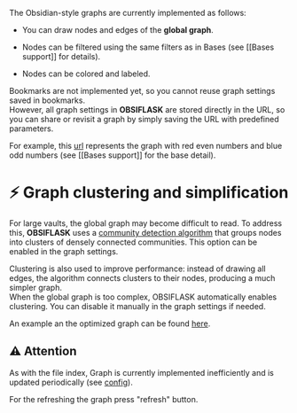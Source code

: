 The Obsidian-style graphs are currently implemented as follows:

- You can draw nodes and edges of the **global graph**.
    
- Nodes can be filtered using the same filters as in Bases (see [[Bases support]] for details).
    
- Nodes can be colored and labeled.
    

Bookmarks are not implemented yet, so you cannot reuse graph settings saved in bookmarks.  
However, all graph settings in **OBSIFLASK** are stored directly in the URL, so you can share or revisit a graph by simply saving the URL with predefined parameters.

For example, this [url](/graph/example?nodespacing=4500&stiffness=0.45&edgelength=100&compression=1&tag-color=%23E41A1C&clustering=0&fast=0&backlinks=0&filters=%255B%257B%2522filter%2522%253A%2520%2522file.hasTag%28%255C%2522even%255C%2522%29%2522%252C%2520%2522label%2522%253A%2520%2522Even%2522%252C%2520%2522color%2522%253A%2520%2522%2523FF0000%2522%257D%252C%2520%257B%2522filter%2522%253A%2520%2522file.hasTag%28%255C%2522odd%255C%2522%29%2522%252C%2520%2522label%2522%253A%2520%2522Odd%2522%252C%2520%2522color%2522%253A%2520%2522%25230000FF%2522%257D%255D&tags=0) represents the graph with red even numbers and blue odd numbers (see [[Bases support]] for the base detail).


# ⚡ Graph clustering and simplification

For large vaults, the global graph may become difficult to read. To address this, **OBSIFLASK** uses a [community detection algorithm](https://networkx.org/documentation/stable/reference/algorithms/generated/networkx.algorithms.community.louvain.louvain_communities.html) that groups nodes into clusters of densely connected communities. This option can be enabled in the graph settings.


Clustering is also used to improve performance: instead of drawing all edges, the algorithm connects clusters to their nodes, producing a much simpler graph.  
When the global graph is too complex, OBSIFLASK automatically enables clustering. You can disable it manually in the graph settings if needed.

An example an the optimized graph can be found [here](http://localhost:8000/graph/example?nodespacing=4500&stiffness=0.45&edgelength=100&compression=1&tag-color=%23E41A1C&clustering=0&fast=1&backlinks=0&filters=%255B%257B%2522filter%2522%253A%2520%2522file.hasTag%28%255C%2522even%255C%2522%29%2522%252C%2520%2522label%2522%253A%2520%2522Even%2522%252C%2520%2522color%2522%253A%2520%2522%2523FF0000%2522%257D%252C%2520%257B%2522filter%2522%253A%2520%2522file.hasTag%28%255C%2522odd%255C%2522%29%2522%252C%2520%2522label%2522%253A%2520%2522Odd%2522%252C%2520%2522color%2522%253A%2520%2522%25230000FF%2522%257D%255D&tags=0).

## ⚠️ Attention 

As with the file index, Graph is currently implemented inefficiently and is updated periodically (see [config](https://github.com/bahleg/OBSIFLASK/blob/main/src/obsiflask/config.py)).

For the refreshing the graph press "refresh" button.